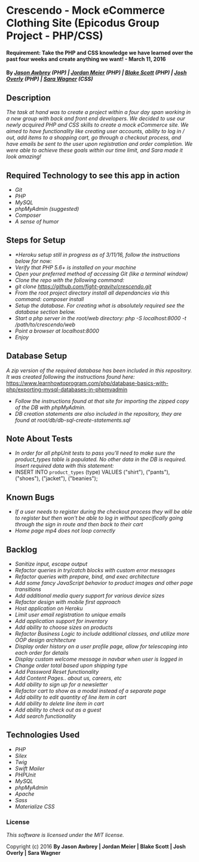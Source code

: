 # Crescendo - Mock eCommerce Clothing Site (Epicodus Group Project - PHP/CSS)

#### Requirement: Take the PHP and CSS knowledge we have learned over the past four weeks and create anything we want! - March 11, 2016

#### By _**[Jason Awbrey](https://github.com/fight-gravity) (PHP) | [Jordan Meier](https://github.com/Jordan-Meier) (PHP) | [Blake Scott](https://github.com/blakerscott) (PHP) | [Josh Overly](https://github.com/joshoverly) (PHP) | [Sara Wagner](https://github.com/swagner23q) (CSS)**_

## Description
_The task at hand was to create a project within a four day span working in a new group with back and front end developers. We decided to use our newly acquired PHP and CSS skills to create a mock eCommerce site. We aimed to have functionality like creating user accounts, ability to log in / out, add items to a shopping cart, go through a checkout process, and have emails be sent to the user upon registration and order completion. We were able to achieve these goals within our time limit, and Sara made it look amazing!_

## Required Technology to see this app in action
* _Git_
* _PHP_
* _MySQL_
* _phpMyAdmin (suggested)_
* _Composer_
* _A sense of humor_

## Steps for Setup
* _*Heroku setup still in progress as of 3/11/16, follow the instructions below for now:_
* _Verify that PHP 5.6+ is installed on your machine_
* _Open your preferred method of accessing Git (like a terminal window)_
* _Clone the repo with the following command:_
* _git clone https://github.com/fight-gravity/crescendo.git_
* _From the root project directory install all dependancies via this command: composer install_
* _Setup the database. For creating what is absolutely required see the database section below._
* _Start a php server in the root/web directory: php -S localhost:8000 -t /path/to/crescendo/web_
* _Point a browser at localhost:8000_
* _Enjoy_

## Database Setup
_A zip version of the required database has been included in this repository. It was created following the instructions found here:_ https://www.learnhowtoprogram.com/php/database-basics-with-php/exporting-mysql-databases-in-phpmyadmin
* _Follow the instructions found at that site for importing the zipped copy of the DB with phpMyAdmin._
* _DB creation statements are also included in the repository, they are found at root/db/db-sql-create-statements.sql_

## Note About Tests
* _In order for all phpUnit tests to pass you'll need to make sure the product_types table is populated. No other data in the DB is required. Insert required data with this statement:_
* INSERT INTO `product_types` (type) VALUES ("shirt"), ("pants"), ("shoes"), ("jacket"), ("beanies");

## Known Bugs
* _If a user needs to register during the checkout process they will be able to register but then won't be able to log in without specifically going through the sign in route and then back to their cart_
* _Home page mp4 does not loop correctly_

## Backlog
* _Sanitize input, escape output_
* _Refactor queries in try/catch blocks with custom error messages_
* _Refactor queries with prepare, bind, and exec architecture_
* _Add some fancy JavaScript behavior to product images and other page transitions_
* _Add additional media query support for various device sizes_
* _Refactor design with mobile first approach_
* _Host application on Heroku_
* _Limit user email registration to unique emails_
* _Add application support for inventory_
* _Add ability to choose sizes on products_
* _Refactor Business Logic to include additional classes, and utilize more OOP design architecture_
* _Display order history on a user profile page, allow for telescoping into each order for details_
* _Display custom welcome message in navbar when user is logged in_
* _Change order total based upon shipping type_
* _Add Password Reset functionality_
* _Add Content Pages.. about us, careers, etc_
* _Add ability to sign up for a newsletter_
* _Refactor cart to show as a modal instead of a separate page_
* _Add ability to edit quantity of line item in cart_
* _Add ability to delete line item in cart_
* _Add ability to check out as a guest_
* _Add search functionality_


## Technologies Used
* _PHP_
* _Silex_
* _Twig_
* _Swift Mailer_
* _PHPUnit_
* _MySQL_
* _phpMyAdmin_
* _Apache_
* _Sass_
* _Materialize CSS_

### License

*This software is licensed under the MIT license.*

Copyright (c) 2016 **By Jason Awbrey | Jordan Meier | Blake Scott  | Josh Overly | Sara Wagner**
